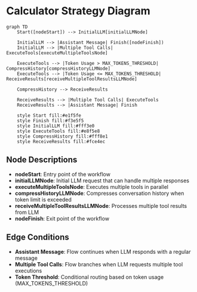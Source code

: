 # Calculator Strategy Diagram

```mermaid
graph TD
    Start([nodeStart]) --> InitialLLM[initialLLMNode]
    
    InitialLLM --> |Assistant Message| Finish([nodeFinish])
    InitialLLM --> |Multiple Tool Calls| ExecuteTools[executeMultipleToolsNode]
    
    ExecuteTools --> |Token Usage > MAX_TOKENS_THRESHOLD| CompressHistory[compressHistoryLLMNode]
    ExecuteTools --> |Token Usage <= MAX_TOKENS_THRESHOLD| ReceiveResults[receiveMultipleToolResultsLLMNode]
    
    CompressHistory --> ReceiveResults
    
    ReceiveResults --> |Multiple Tool Calls| ExecuteTools
    ReceiveResults --> |Assistant Message| Finish
    
    style Start fill:#e1f5fe
    style Finish fill:#f3e5f5
    style InitialLLM fill:#fff3e0
    style ExecuteTools fill:#e8f5e8
    style CompressHistory fill:#fff8e1
    style ReceiveResults fill:#fce4ec
```

## Node Descriptions

- **nodeStart**: Entry point of the workflow
- **initialLLMNode**: Initial LLM request that can handle multiple responses
- **executeMultipleToolsNode**: Executes multiple tools in parallel
- **compressHistoryLLMNode**: Compresses conversation history when token limit is exceeded
- **receiveMultipleToolResultsLLMNode**: Processes multiple tool results from LLM
- **nodeFinish**: Exit point of the workflow

## Edge Conditions

- **Assistant Message**: Flow continues when LLM responds with a regular message
- **Multiple Tool Calls**: Flow branches when LLM requests multiple tool executions
- **Token Threshold**: Conditional routing based on token usage (MAX_TOKENS_THRESHOLD)